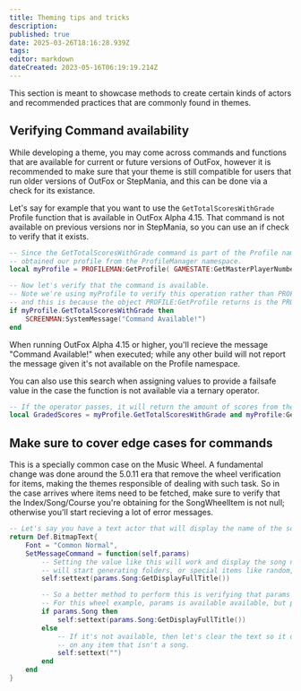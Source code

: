 ```yaml
---
title: Theming tips and tricks
description: 
published: true
date: 2025-03-26T18:16:28.939Z
tags: 
editor: markdown
dateCreated: 2023-05-16T06:19:19.214Z
---
```


This section is meant to showcase methods to create certain kinds of actors and recommended practices that are commonly found in themes.

## Verifying Command availability
<!-- [Verifying Commmand availability](cmdavailable.md) -->
While developing a theme, you may come across commands and functions that are available for current or future versions of OutFox, however it is recommended to make sure that your theme is still compatible for users that run older versions of OutFox or StepMania, and this can be done via a check for its existance.

Let's say for example that you want to use the `GetTotalScoresWithGrade` Profile function that is available in OutFox Alpha 4.15.
That command is not available on previous versions nor in StepMania, so you can use an if check to verify that it exists.

```lua
-- Since the GetTotalScoresWithGrade command is part of the Profile namespace, we need to verify it after we have
-- obtained our profile from the ProfileManager namespace.
local myProfile = PROFILEMAN:GetProfile( GAMESTATE:GetMasterPlayerNumber() )

-- Now let's verify that the command is available.
-- Note we're using myProfile to verify this operation rather than PROFILE,
-- and this is because the object PROFILE:GetProfile returns is the PROFILE object itself.
if myProfile.GetTotalScoresWithGrade then
	SCREENMAN:SystemMessage("Command Available!")
end 
```

When running OutFox Alpha 4.15 or higher, you'll recieve the message "Command Available!" when executed; while any other 
build will not report the message given it's not available on the Profile namespace.

You can also use this search when assigning values to provide a failsafe value in the case the function is not available via a ternary operator.
```lua
-- If the operator passes, it will return the amount of scores from the Tier01 grade, otherwise it'll return 0.
local GradedScores = myProfile.GetTotalScoresWithGrade and myProfile:GetTotalScoresWithGrade("Grade_Tier01") or 0
```

## Make sure to cover edge cases for commands
This is a specially common case on the Music Wheel. A fundamental change was done around the 5.0.11 era that remove the wheel verification
for items, making the themes responsible of dealing with such task. So in the case arrives where items need to be fetched, make sure to verify
that the Index/Song/Course you're obtaining for the SongWheelItem is not null; otherwise you'll start recieving a lot of error messages.

```lua
-- Let's say you have a text actor that will display the name of the song of the current item on the wheel.
return Def.BitmapText{
	Font = "Common Normal",
	SetMessageCommand = function(self,params)
		-- Setting the value like this will work and display the song name, but a moment will arrive when the wheel
		-- will start generating folders, or special items like random, roulette or portal, making the variable invalid while regenerating, which will throw errors.
		self:settext(params.Song:GetDisplayFullTitle())

		-- So a better method to perform this is verifying that params exists and also params.Song exists.
		-- For this wheel example, params is available available, but params.Song can become null on groups.
		if params.Song then
			self:settext(params.Song:GetDisplayFullTitle())
		else
			-- If it's not available, then let's clear the text so it doesn't show up
			-- on any item that isn't a song.
			self:settext("")
		end
	end
}
```

